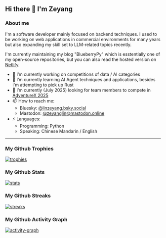 ## Hi there 👋 I'm Zeyang

### About me

I'm a software developer mainly focused on backend techniques. I used to be working on web applications in commercial environments for many years but also expanding my skill set to LLM-related topics recently.

I'm currently maintaining my blog "BlueberryPy" which is esstentially one of my open-source repositories, but you can also read the hosted version on [Netlify](https://blueberrypy.netlify.app/).

- 🔭 I’m currently working on competitions of data / AI categories
- 🌱 I’m currently learning AI Agent techniques and applications, besides I'm attempting to pick up Rust
- 👯 I’m currently (July 2025) looking for team members to compete in [AdventureX 2025](https://adventure-x.org)
- 📫 How to reach me:
  - Bluesky: [@linzeyang.bsky.social](https://bsky.app/profile/linzeyang.bsky.social)
  - Mastodon: [@zeyanglin@mastodon.online](https://mastodon.online/@zeyanglin)
- ⚡ Languages:
  - Programming: Python
  - Speaking: Chinese Mandarin / English

<!--
**linzeyang/linzeyang** is a ✨ _special_ ✨ repository because its `README.md` (this file) appears on your GitHub profile.

Here are some ideas to get you started:

- 🔭 I’m currently working on ...
- 🌱 I’m currently learning ...
- 👯 I’m looking to collaborate on ...
- 🤔 I’m looking for help with ...
- 💬 Ask me about ...
- 📫 How to reach me: ...
- 😄 Pronouns: ...
- ⚡ Fun fact: ...
-->

---

### My Github Trophies

[![trophies](https://github-profile-trophy.vercel.app/?username=linzeyang&theme=onedark)](https://github.com/ryo-ma/github-profile-trophy)

### My Github Stats

[![stats](https://github-readme-stats.vercel.app/api?username=linzeyang&show_icons=true&icon_color=CE1D2D&text_color=718096&bg_color=00000000&hide_title=true&hide_border=true)](https://github.com/anuraghazra/github-readme-stats)

### My Github Streaks

[![streaks](https://github-readme-streak-stats.herokuapp.com/?user=linzeyang&theme=dark&date_format=[Y.]n.j)](https://github.com/DenverCoder1/github-readme-streak-stats)

### My Github Activity Graph

[![activity-graph](https://github-readme-activity-graph.vercel.app/graph?username=linzeyang&theme=react-dark)](https://github.com/Ashutosh00710/github-readme-activity-graph)
